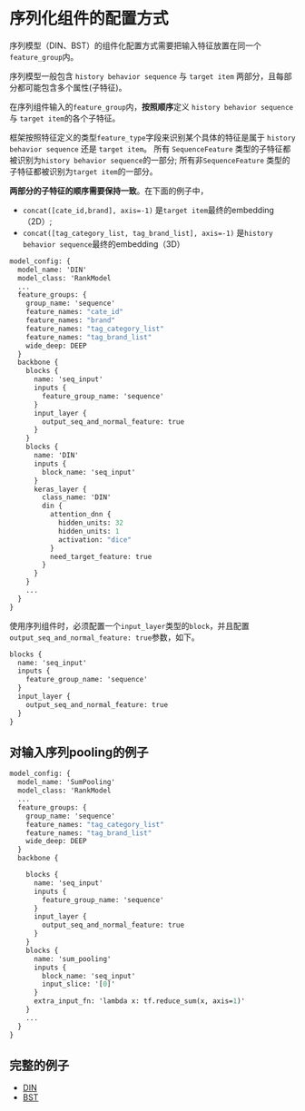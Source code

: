 # 序列化组件的配置方式

序列模型（DIN、BST）的组件化配置方式需要把输入特征放置在同一个`feature_group`内。

序列模型一般包含 `history behavior sequence` 与 `target item` 两部分，且每部分都可能包含多个属性(子特征)。

在序列组件输入的`feature_group`内，**按照顺序**定义 `history behavior sequence` 与 `target item`的各个子特征。

框架按照特征定义的类型`feature_type`字段来识别某个具体的特征是属于 `history behavior sequence` 还是 `target item`。
所有 `SequenceFeature` 类型的子特征都被识别为`history behavior sequence`的一部分; 所有非`SequenceFeature` 类型的子特征都被识别为`target item`的一部分。

**两部分的子特征的顺序需要保持一致**。在下面的例子中，

- `concat([cate_id,brand], axis=-1)` 是`target item`最终的embedding（2D）;
- `concat([tag_category_list, tag_brand_list], axis=-1)` 是`history behavior sequence`最终的embedding（3D）

```protobuf
model_config: {
  model_name: 'DIN'
  model_class: 'RankModel
  ...
  feature_groups: {
    group_name: 'sequence'
    feature_names: "cate_id"
    feature_names: "brand"
    feature_names: "tag_category_list"
    feature_names: "tag_brand_list"
    wide_deep: DEEP
  }
  backbone {
    blocks {
      name: 'seq_input'
      inputs {
        feature_group_name: 'sequence'
      }
      input_layer {
        output_seq_and_normal_feature: true
      }
    }
    blocks {
      name: 'DIN'
      inputs {
        block_name: 'seq_input'
      }
      keras_layer {
        class_name: 'DIN'
        din {
          attention_dnn {
            hidden_units: 32
            hidden_units: 1
            activation: "dice"
          }
          need_target_feature: true
        }
      }
    }
    ...
  }
}
```

使用序列组件时，必须配置一个`input_layer`类型的`block`，并且配置`output_seq_and_normal_feature: true`参数，如下。

```protobuf
blocks {
  name: 'seq_input'
  inputs {
    feature_group_name: 'sequence'
  }
  input_layer {
    output_seq_and_normal_feature: true
  }
}
```

## 对输入序列pooling的例子

```protobuf
model_config: {
  model_name: 'SumPooling'
  model_class: 'RankModel
  ...
  feature_groups: {
    group_name: 'sequence'
    feature_names: "tag_category_list"
    feature_names: "tag_brand_list"
    wide_deep: DEEP
  }
  backbone {

    blocks {
      name: 'seq_input'
      inputs {
        feature_group_name: 'sequence'
      }
      input_layer {
        output_seq_and_normal_feature: true
      }
    }
    blocks {
      name: 'sum_pooling'
      inputs {
        block_name: 'seq_input'
        input_slice: '[0]'
      }
      extra_input_fn: 'lambda x: tf.reduce_sum(x, axis=1)'
    }
    ...
  }
}
```

## 完整的例子

- [DIN](../models/din.md)
- [BST](../models/bst.md)
